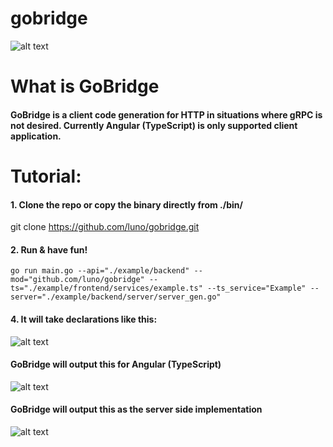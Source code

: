 # gobridge

![alt text](example/screenshots/how_to_configure.png)

# What is GoBridge
#### GoBridge is a client code generation for HTTP in situations where gRPC is not desired. Currently Angular (TypeScript) is only supported client application.

# Tutorial:
#### 1. Clone the repo or copy the binary directly from ./bin/
git clone https://github.com/luno/gobridge.git

#### 2. Run & have fun!
```shell script
go run main.go --api="./example/backend" --mod="github.com/luno/gobridge" --ts="./example/frontend/services/example.ts" --ts_service="Example" --server="./example/backend/server/server_gen.go"
```

#### 4. It will take declarations like this:
![alt text](example/screenshots/how_to_configure.png)

#### GoBridge will output this for Angular (TypeScript)
![alt text](example/screenshots/ts_output.png)

#### GoBridge will output this as the server side implementation
![alt text](example/screenshots/server_side_code.png)